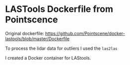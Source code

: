 # LASTools Dockerfile from Pointscence

Original dockerfile: https://github.com/Pointscene/docker-lastools/blob/master/Dockerfile

To process the lidar data for outliers I used the `las2las` 

I created a Docker container for LAStools.